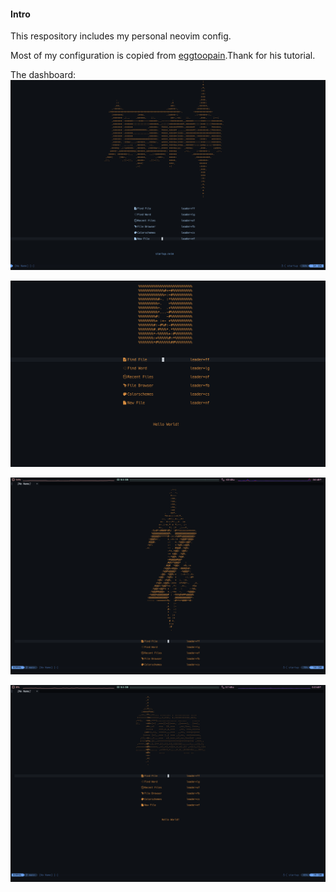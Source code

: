 #### Intro
This respository includes my personal neovim config.

Most of my configuration is copied from [eggtoopain](https://github.com/eggtoopain/Neovim ).Thank for his tutorial. 

The dashboard:
![dashboard](docs/dashboard.png) 

![dashboard](docs/ikun.png)

![dashboard](docs/zelda.png)

![dashboard](docs/zelda-row.png)
